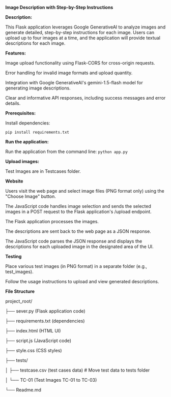 **Image Description with Step-by-Step Instructions**

**Description:**

This Flask application leverages Google GenerativeAI to analyze images and generate detailed, step-by-step instructions for each image. Users can upload up to four images at a time, and the application will provide textual descriptions for each image.

**Features:**

Image upload functionality using Flask-CORS for cross-origin requests.

Error handling for invalid image formats and upload quantity.

Integration with Google GenerativeAI's gemini-1.5-flash model for generating image descriptions.

Clear and informative API responses, including success messages and error details.



**Prerequisites:**

Install dependencies:

`pip install requirements.txt`

**Run the application:**

Run the application from the command line:
`python app.py`

**Upload images:**

Test Images are in Testcases folder.

**Website**

Users visit the web page and select image files (PNG format only) using the "Choose Image" button.

The JavaScript code handles image selection and sends the selected images in a POST request to the Flask application's /upload endpoint.

The Flask application processes the images.

The descriptions are sent back to the web page as a JSON response.

The JavaScript code parses the JSON response and displays the descriptions for each uploaded image in the designated area of the UI.

**Testing**

Place various test images (in PNG format) in a separate folder (e.g., test_images).

Follow the usage instructions to upload and view generated descriptions.

**File Structure**

project_root/


├── sever.py (Flask application code)

├── requirements.txt (dependencies)

├── index.html (HTML UI)

├── script.js (JavaScript code)

├── style.css (CSS styles)

├── tests/

│   ├── testcase.csv (test cases data)  # Move test data to tests folder

│   └── TC-01 (Test Images TC-01 to TC-03)

└── Readme.md
 
